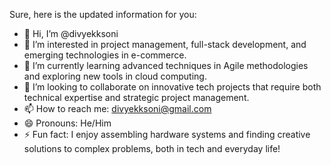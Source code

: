 Sure, here is the updated information for you:

- 👋 Hi, I’m @divyekksoni
- 👀 I’m interested in project management, full-stack development, and emerging technologies in e-commerce.
- 🌱 I’m currently learning advanced techniques in Agile methodologies and exploring new tools in cloud computing.
- 💞️ I’m looking to collaborate on innovative tech projects that require both technical expertise and strategic project management.
- 📫 How to reach me: divyekksoni@gmail.com
- 😄 Pronouns: He/Him
- ⚡ Fun fact: I enjoy assembling hardware systems and finding creative solutions to complex problems, both in tech and everyday life!

